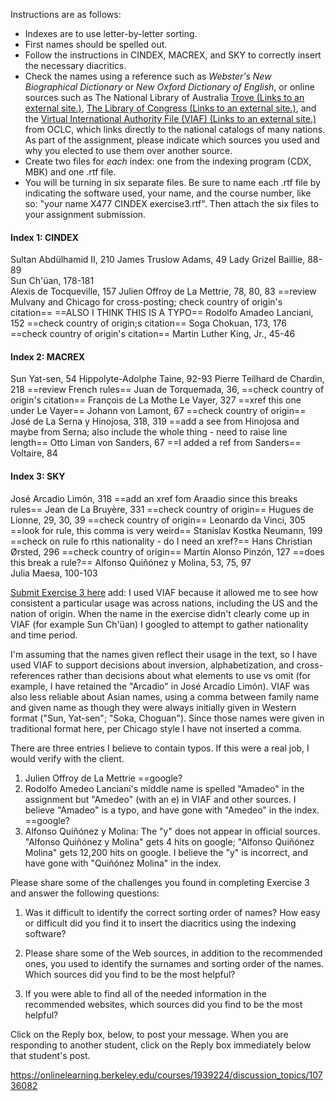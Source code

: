 Instructions are as follows:

-   Indexes are to use letter-by-letter sorting.
-   First names should be spelled out.
-   Follow the instructions in CINDEX, MACREX, and SKY to correctly insert the necessary diacritics.
-   Check the names using a reference such as _Webster's New Biographical Dictionary_ or _New Oxford Dictionary of English_, or online sources such as The National Library of Australia [Trove (Links to an external site.)](http://trove.nla.gov.au/), [The Library of Congress (Links to an external site.)](http://www.loc.gov/), and the [Virtual International Authority File (VIAF) (Links to an external site.)](http://viaf.org/) from OCLC, which links directly to the national catalogs of many nations. As part of the assignment, please indicate which sources you used and why you elected to use them over another source.
-   Create two files for _each_ index: one from the indexing program (CDX, MBK) and one .rtf file.
-   You will be turning in six separate files. Be sure to name each .rtf file by indicating the software used, your name, and the course number, like so: "your name X477 CINDEX exercise3.rtf". Then attach the six files to your assignment submission.

#### Index 1: CINDEX

Sultan Abdülhamid II, 210
James Truslow Adams, 49 
Lady Grizel Baillie, 88-89  
Sun Ch'üan, 178-181  
Alexis de Tocqueville, 157
Julien Offroy de La Mettrie, 78, 80, 83  ==review Mulvany and Chicago for cross-posting; check country of origin's citation== ==ALSO I THINK THIS IS A TYPO==
Rodolfo Amadeo Lanciani, 152  ==check country of origin;s citation==
Soga Chokuan, 173, 176  ==check country of origin's citation==
Martin Luther King, Jr., 45-46

#### Index 2: MACREX

Sun Yat-sen, 54 
Hippolyte-Adolphe Taine, 92-93 
Pierre Teilhard de Chardin, 218  ==review French rules==
Juan de Torquemada, 36,  ==check country of origin's citation==
François de La Mothe Le Vayer, 327  ==xref this one under Le Vayer==
Johann von Lamont, 67 ==check country of origin==
José de La Serna y Hinojosa, 318, 319  ==add a see from Hinojosa and maybe from Serna; also include the whole thing - need to raise line length==
Otto Liman von Sanders, 67  ==I added a ref from Sanders==
Voltaire, 84

#### Index 3: SKY

José Arcadio Limón, 318  ==add an xref fom Araadio since this breaks rules==
Jean de La Bruyère, 331  ==check country of origin==
Hugues de Lionne, 29, 30, 39  ==check country of origin==
Leonardo da Vinci, 305  ==look for rule, this comma is very weird==
Stanislav Kostka Neumann, 199  ==check on rule fo rthis nationality - do I need an xref?==
Hans Christian Ørsted, 296  ==check country of origin==
Martín Alonso Pinzón, 127  ==does this break a rule?==
Alfonso Quiñónez y Molina, 53, 75, 97  
Julia Maesa, 100-103

[Submit Exercise 3 here](https://onlinelearning.berkeley.edu/courses/1939224/assignments/26460020 "Indexing Exercise 3")
add:
I used VIAF because it allowed me to see how consistent a particular usage was across nations, including the US and the nation of origin. When the name in the exercise didn't clearly come up in VIAF (for example Sun Ch'üan) I googled to attempt to gather nationality and time period.  

I'm assuming that the names given reflect their usage in the text, so I have used VIAF to support decisions about inversion, alphabetization, and cross-references rather than decisions about what elements to use vs omit (for example, I have retained the "Arcadio" in José Arcadio Limón). VIAF was also less reliable about Asian names, using a comma between family name and given name as though they were always initially given in Western format ("Sun, Yat-sen"; "Soka, Choguan"). Since those names were given in traditional format here, per Chicago style I have not inserted a comma. 

There are three entries I believe to contain typos. If this were a real job, I would verify with the client.  
1. Julien Offroy de La Mettrie ==google?
2. Rodolfo Amedeo Lanciani's middle name is spelled "Amadeo" in the assignment but "Amedeo" (with an e) in VIAF and other sources. I believe "Amadeo" is a typo, and have gone with "Amedeo" in the index. ==google?
3. Alfonso Quiñónez y Molina: The "y" does not appear in official sources. "Alfonso Quiñónez y Molina" gets 4 hits on google; "Alfonso Quiñónez Molina" gets 12,200 hits on google. I believe the "y" is  incorrect, and have gone with "Quiñónez Molina" in the index. 





Please share some of the challenges you found in completing Exercise 3 and answer the following questions:

1.  Was it difficult to identify the correct sorting order of names? How easy or difficult did you find it to insert the diacritics using the indexing software?

2.  Please share some of the Web sources, in addition to the recommended ones, you used to identify the surnames and sorting order of the names. Which sources did you find to be the most helpful?
3.  If you were able to find all of the needed information in the recommended websites, which sources did you find to be the most helpful?

Click on the Reply box, below, to post your message. When you are responding to another student, click on the Reply box immediately below that student's post.

https://onlinelearning.berkeley.edu/courses/1939224/discussion_topics/10736082